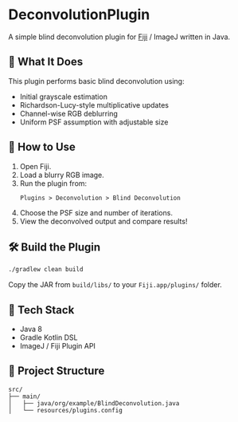 # DeconvolutionPlugin

A simple blind deconvolution plugin for [Fiji](https://fiji.sc/) / ImageJ written in Java.

## 🔬 What It Does

This plugin performs basic blind deconvolution using:
- Initial grayscale estimation
- Richardson-Lucy-style multiplicative updates
- Channel-wise RGB deblurring
- Uniform PSF assumption with adjustable size

## 🧪 How to Use

1. Open Fiji.
2. Load a blurry RGB image.
3. Run the plugin from:
   ```
   Plugins > Deconvolution > Blind Deconvolution
   ```
4. Choose the PSF size and number of iterations.
5. View the deconvolved output and compare results!

## 🛠️ Build the Plugin

```bash
./gradlew clean build
```

Copy the JAR from `build/libs/` to your `Fiji.app/plugins/` folder.

## 🧬 Tech Stack

- Java 8
- Gradle Kotlin DSL
- ImageJ / Fiji Plugin API

## 📁 Project Structure

```
src/
├── main/
│   ├── java/org/example/BlindDeconvolution.java
│   └── resources/plugins.config
```
